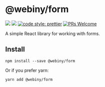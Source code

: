# @webiny/form
[![](https://img.shields.io/npm/dw/@webiny/form.svg)](https://www.npmjs.com/package/@webiny/form) 
[![](https://img.shields.io/npm/v/@webiny/form.svg)](https://www.npmjs.com/package/@webiny/form)
[![code style: prettier](https://img.shields.io/badge/code_style-prettier-ff69b4.svg?style=flat-square)](https://github.com/prettier/prettier)
[![PRs Welcome](https://img.shields.io/badge/PRs-welcome-brightgreen.svg?style=flat-square)](http://makeapullrequest.com)

A simple React library for working with forms.

## Install
```
npm install --save @webiny/form
```

Or if you prefer yarn: 
```
yarn add @webiny/form
```
